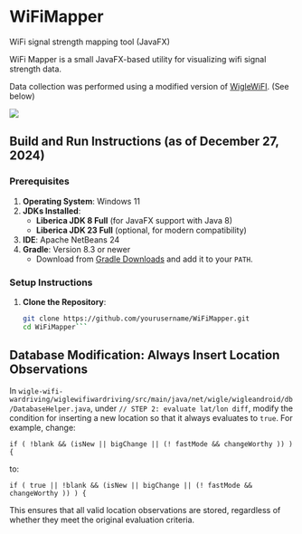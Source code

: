 # WiFiMapper
WiFi signal strength mapping tool (JavaFX)

WiFi Mapper is a small JavaFX-based utility for visualizing wifi signal strength data. 

Data collection was performed using a modified version of [WigleWiFI](https://github.com/wiglenet/wigle-wifi-wardriving). (See below)

![](https://d2mxuefqeaa7sj.cloudfront.net/s_4645E43E6273408B49116C9F7ABF823095D3F27FA07844A72F00DD0BFE555C82_1527887413558_image.png)


## Build and Run Instructions (as of December 27, 2024)

### Prerequisites
1. **Operating System**: Windows 11
2. **JDKs Installed**:
   - **Liberica JDK 8 Full** (for JavaFX support with Java 8)
   - **Liberica JDK 23 Full** (optional, for modern compatibility)
3. **IDE**: Apache NetBeans 24
4. **Gradle**: Version 8.3 or newer
   - Download from [Gradle Downloads](https://gradle.org/releases/) and add it to your `PATH`.

### Setup Instructions
1. **Clone the Repository**:
   ```bash
   git clone https://github.com/yourusername/WiFiMapper.git
   cd WiFiMapper```
   
   
## Database Modification: Always Insert Location Observations

In `wigle-wifi-wardriving/wiglewifiwardriving/src/main/java/net/wigle/wigleandroid/db/DatabaseHelper.java`, under `// STEP 2: evaluate lat/lon diff`, modify the condition for inserting a new location so that it always evaluates to `true`. For example, change:

`if ( !blank && (isNew || bigChange || (! fastMode && changeWorthy )) ) {`

to:

`if ( true || !blank && (isNew || bigChange || (! fastMode && changeWorthy )) ) {`

This ensures that all valid location observations are stored, regardless of whether they meet the original evaluation criteria.





